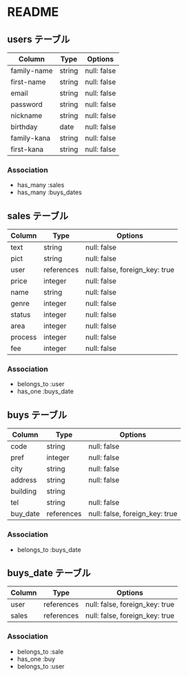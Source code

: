# README

## users テーブル

| Column      | Type    | Options     |
| ----------- | ------- | ----------- |
| family-name | string  | null: false |
| first-name  | string  | null: false |
| email       | string  | null: false |
| password    | string  | null: false |
| nickname    | string  | null: false |
| birthday    | date    | null: false |
| family-kana | string  | null: false |
| first-kana  | string  | null: false |

### Association
- has_many :sales
- has_many :buys_dates

## sales テーブル

|Column   | Type       |Options                        |
| ------- | ---------- | ----------------------------- |
| text    | string     |null: false                    |
| pict    | string     |null: false                    |
| user    | references |null: false, foreign_key: true |
| price   | integer    |null: false                    |
| name    | string     |null: false                    |
| genre   | integer    |null: false                    |
| status  | integer    |null: false                    |
| area    | integer    |null: false                    |
| process | integer    |null: false                    |
| fee     | integer    |null: false                    |



### Association
- belongs_to :user
- has_one :buys_date

## buys テーブル

|Column    | Type      |Options                         
| -------- | --------- | ----------------------------- |
| code     | string    |null: false                    |
| pref     | integer   |null: false                    |
| city     | string    |null: false                    |
| address  | string    |null: false                    |
| building | string    |                               |
| tel      | string    |null: false                    |
| buy_date | references|null: false, foreign_key: true |


### Association
- belongs_to :buys_date

## buys_date テーブル

| Column | Type       | Options                        |
| -----  | -------    | ------------------------------ |
| user   | references | null: false, foreign_key: true |
| sales  | references | null: false, foreign_key: true |


### Association
- belongs_to :sale
- has_one :buy
- belongs_to :user
